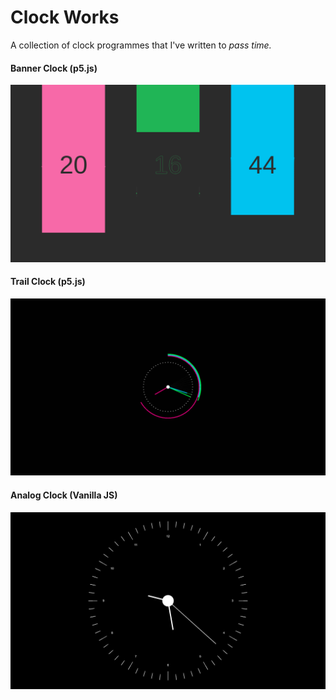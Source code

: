 # Clock Works

A collection of clock programmes that I've written to *pass time.*

#### Banner Clock (p5.js)

![Banner Clock Wallpaper](screenshots/banner.png)

#### Trail Clock (p5.js)

![Trail Clock Wallpaper](screenshots/trail.png)

#### Analog Clock (Vanilla JS)

![Analog Clock Wallpaper](screenshots/analog.png)
